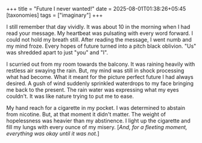 +++
title = "Future I never wanted!"
date = 2025-08-01T01:38:26+05:45
[taxonomies]
tags = ["imaginary"]
+++


I still remember that day vividly. It was about 10 in the morning when I had read your message. My heartbeat was pulsating with every word forward. I could not hold my breath still. After reading the message, I went numb and my mind froze. Every hopes of future turned into a pitch black oblivion.  "Us" was shredded apart to just "you" and "I". 

I scurried out from my room towards the balcony. It was raining heavily with restless air swaying the rain. But, my mind was still in shock processing what had become. What it meant for the picture perfect future I had always desired. A gush of wind suddenly sprinkled waterdrops to my face bringing me back to the present. The rain water was expressing what my eyes couldn't. It was like nature trying to put me to ease. 

My hand reach for a cigarette in my pocket. I was determined to abstain from nicotine. But, at that moment it didn't matter. The weight of hopelessness was heavier than my abstinence. I light up the cigarette and fill my lungs with every ounce of my misery. [_And, for a fleeting moment, everything was okay until it was not._] 